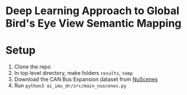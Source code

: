 # Deep Learning Approach to Global Bird's Eye View Semantic Mapping

# Setup
1. Clone the repo
2. In top level directory, make folders `results`, `temp`
3. Download the CAN Bus Expansion dataset from [NuScenes](https://www.nuscenes.org/nuscenes?sceneId=scene-0061&frame=0&view=regular)
4. Run `python3 ai_imu_dr/src/main_nuscenes.py`